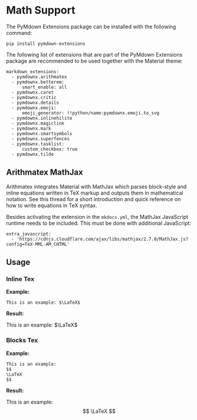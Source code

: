 # Math Support
The PyMdown Extensions package can be installed with the following command:
```
pip install pymdown-extensions
```
The following list of extensions that are part of the PyMdown Extensions package are recommended to be used together with the Material theme:
```
markdown_extensions:
  - pymdownx.arithmatex
  - pymdownx.betterem:
      smart_enable: all
  - pymdownx.caret
  - pymdownx.critic
  - pymdownx.details
  - pymdownx.emoji:
      emoji_generator: !!python/name:pymdownx.emoji.to_svg
  - pymdownx.inlinehilite
  - pymdownx.magiclink
  - pymdownx.mark
  - pymdownx.smartsymbols
  - pymdownx.superfences
  - pymdownx.tasklist:
      custom_checkbox: true
  - pymdownx.tilde
```
## Arithmatex MathJax
Arithmatex integrates Material with MathJax which parses block-style and inline equations written in TeX markup and outputs them in mathematical notation. See this thread for a short introduction and quick reference on how to write equations in TeX syntax.

Besides activating the extension in the `mkdocs.yml`, the MathJax JavaScript runtime needs to be included. This must be done with additional JavaScript:
```
extra_javascript:
  - 'https://cdnjs.cloudflare.com/ajax/libs/mathjax/2.7.0/MathJax.js?config=TeX-MML-AM_CHTML'
```

## Usage
### Inline Tex

**Example:**

```
This is an example: $\LaTeX$
```

**Result:**

This is an example: $\LaTeX$

### Blocks Tex

**Example:**

```
This is an example:
$$
\LaTeX
$$
```

**Result:**

This is an example:
$$
\LaTeX
$$
